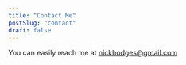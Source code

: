 ```yaml
---
title: "Contact Me"
postSlug: "contact"
draft: false
---
```


You can easily reach me at [nickhodges@gmail.com](mailto:nickhodges@gmail.com)
